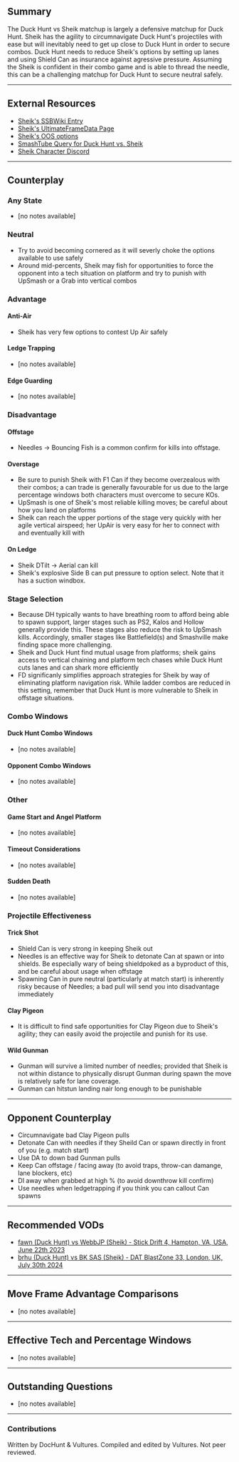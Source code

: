## Summary

The Duck Hunt vs Sheik matchup is largely a defensive matchup for Duck Hunt. Sheik has the agility to circumnavigate Duck Hunt's projectiles with ease but will inevitably need to get up close to Duck Hunt in order to secure combos. Duck Hunt needs to reduce Sheik's options by setting up lanes and using Shield Can as insurance against agressive pressure. Assuming the Sheik is confident in their combo game and is able to thread the needle, this can be a challenging matchup for Duck Hunt to secure neutral safely.

---

## External Resources
- [Sheik's SSBWiki Entry](https://www.ssbwiki.com/Sheik_(SSBU))
- [Sheik's UltimateFrameData Page](https://ultimateframedata.com/sheik.php)
- [Sheik's OOS options](https://www.outofshield.com/character?Character=Sheik)
- [SmashTube Query for Duck Hunt vs. Sheik](https://smash-tube.com/en/result.php?player1=&character1=%E3%83%80%E3%83%83%E3%82%AF%E3%83%8F%E3%83%B3%E3%83%88&player2=&character2=%E3%82%B7%E3%83%BC%E3%82%AF&free_word=&region=&submit=#result)
- [Sheik Character Discord](https://discord.com/invite/MSbMHrY)

---

## Counterplay

### Any State
- [no notes available]

### Neutral
- Try to avoid becoming cornered as it will severly choke the options available to use safely
- Around mid-percents, Sheik may fish for opportunities to force the opponent into a tech situation on platform and try to punish with UpSmash or a Grab into vertical combos

### Advantage

#### Anti-Air
- Sheik has very few options to contest Up Air safely

#### Ledge Trapping
- [no notes available]

#### Edge Guarding
- [no notes available]

### Disadvantage

#### Offstage
- Needles -> Bouncing Fish is a common confirm for kills into offstage.

#### Overstage
- Be sure to punish Sheik with F1 Can if they become overzealous with their combos; a can trade is generally favourable for us due to the large percentage windows both characters must overcome to secure KOs.
- UpSmash is one of Sheik's most reliable killing moves; be careful about how you land on platforms
- Sheik can reach the upper portions of the stage very quickly with her agile vertical airspeed; her UpAir is very easy for her to connect with and eventually kill with

#### On Ledge
- Sheik DTilt -> Aerial can kill
- Sheik's explosive Side B can put pressure to option select. Note that it has a suction windbox. 

### Stage Selection
- Because DH typically wants to have breathing room to afford being able to spawn support, larger stages such as PS2, Kalos and Hollow generally provide this. These stages also reduce the risk to UpSmash kills. Accordingly, smaller stages like Battlefield(s) and Smashville make finding space more challenging.
- Sheik and Duck Hunt find mutual usage from platforms; sheik gains access to vertical chaining and platform tech chases while Duck Hunt cuts lanes and can shark more efficiently
- FD significanly simplifies approach strategies for Sheik by way of eliminating platform navigation risk. While ladder combos are reduced in this setting, remember that Duck Hunt is more vulnerable to Sheik in offstage situations.

### Combo Windows

#### Duck Hunt Combo Windows
- [no notes available]

#### Opponent Combo Windows
- [no notes available]

### Other

#### Game Start and Angel Platform
- [no notes available]

#### Timeout Considerations
- [no notes available]

#### Sudden Death
- [no notes available]

### Projectile Effectiveness

#### Trick Shot
- Shield Can is very strong in keeping Sheik out
- Needles is an effective way for Sheik to detonate Can at spawn or into shields. Be especially wary of being shieldpoked as a byproduct of this, and be careful about usage when offstage
- Spawning Can in pure neutral (particularly at match start) is inherently risky because of Needles; a bad pull will send you into disadvantage immediately

#### Clay Pigeon
- It is difficult to find safe opportunities for Clay Pigeon due to Sheik's agility; they can easily avoid the projectile and punish for its use.

#### Wild Gunman
- Gunman will survive a limited number of needles; provided that Sheik is not within distance to physically disrupt Gunman during spawn the move is relatively safe for lane coverage.
- Gunman can hitstun landing nair long enough to be punishable

---

## Opponent Counterplay
- Circumnavigate bad Clay Pigeon pulls
- Detonate Can with needles if they Sheild Can or spawn directly in front of you (e.g. match start)
- Use DA to down bad Gunman pulls
- Keep Can offstage / facing away (to avoid traps, throw-can damange, lane blockers, etc)
- DI away when grabbed at high % (to avoid downthrow kill confirm)
- Use needles when ledgetrapping if you think you can callout Can spawns

---

## Recommended VODs
- [fawn (Duck Hunt) vs WebbJP (Sheik) - Stick Drift 4, Hampton, VA, USA, June 22th 2023](https://www.youtube.com/watch?v=5Jp2KqodmYE)
- [brhu (Duck Hunt) vs BK SAS (Sheik) - DAT BlastZone 33, London, UK, July 30th 2024](https://www.youtube.com/watch?v=1GtKNdhzfxg)

---
## Move Frame Advantage Comparisons
- [no notes available]

---
## Effective Tech and Percentage Windows
- [no notes available]

---

## Outstanding Questions   
- [no notes available]

---
### Contributions

Written by DocHunt & Vultures. Compiled and edited by Vultures. Not peer reviewed.
